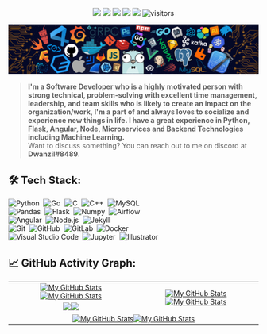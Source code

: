 <p align="center">
    <a href="https://github.com/vaibhavvikas/vaibhavvikas"><img src="https://img.shields.io/badge/status-updating-brightgreen.svg"></a>
    <a href="https://github.com/python/cpython"><img src="https://img.shields.io/badge/Python-3.11-FF1493.svg"></a>
    <a href="https://github.com/vaibhavvikas/vaibhavvikas/graphs/contributors"><img src="https://img.shields.io/github/contributors/vaibhavvikas/vaibhavvikas?color=blue"></a>
    <a href="https://github.com/vaibhavvikas"><img src="https://img.shields.io/github/stars/vaibhavvikas"></a>
    <a href="https://github.com/vaibhavvikas/vaibhavvikas/network/members"><img src="https://img.shields.io/github/forks/vaibhavvikas/vaibhavvikas.svg?color=blue&logo=github"></a>
    <img src="https://visitor-badge.laobi.icu/badge?page_id=vaibhavvikas.vaibhavvikas" alt="visitors"/>
</p>

[![](./src/header_.png)](#)

> <b>I'm a Software Developer who is a highly motivated person with strong technical, problem-solving with excellent time management, leadership, and team skills who is likely to create an impact on the organization/work, I'm a part of and always loves to socialize and experience new things in life. I have a great experience in Python, Flask, Angular, Node, Microservices and Backend Technologies including Machine Learning.</b>\
> Want to discuss something? You can reach out to me on discord at <b>Dwanzil#8489</b>.

## 🛠️ Tech Stack:
![Python](https://img.shields.io/badge/-Python-555?style=flat&logo=python)&nbsp;
![Go](https://img.shields.io/badge/-Go-555?style=flat&logo=go)&nbsp;
![C](https://img.shields.io/badge/-C-555?style=flat&logo=C&logoColor=A8B9CC)&nbsp;
![C++](https://img.shields.io/badge/-C++-555?style=flat&logo=C%2B%2B&logoColor=fff)&nbsp;
![MySQL](https://img.shields.io/badge/-MySQL-555?style=flat&logo=mysql&logoColor=fff)&nbsp;\
![Pandas](https://img.shields.io/badge/-Pandas-555?style=flat&logo=pandas)&nbsp;
![Flask](https://img.shields.io/badge/-Flask-555?style=flat&logo=flask)&nbsp;
![Numpy](https://img.shields.io/badge/-Numpy-555?style=flat&logo=numpy)&nbsp;
![Airflow](https://img.shields.io/badge/-Apache_Airflow-555?style=flat&logo=Apache-Airflow)\
![Angular](https://img.shields.io/badge/-Angular-555?style=flat&logo=angular)&nbsp;
![Node.js](https://img.shields.io/badge/-Node.js-555?style=flat&logo=node.js)&nbsp;
![Jekyll](https://img.shields.io/badge/-Jekyll-555?style=flat&logo=jekyll)&nbsp;\
![Git](https://img.shields.io/badge/-Git-555?style=flat&logo=git)&nbsp;
![GitHub](https://img.shields.io/badge/-GitHub-555?style=flat&logo=github)&nbsp;
![GitLab](https://img.shields.io/badge/-GitLab-555?style=flat&logo=gitlab)&nbsp;
![Docker](https://img.shields.io/badge/-Docker-555?style=flat&logo=Docker)\
![Visual Studio Code](https://img.shields.io/badge/-Visual%20Studio%20Code-555?style=flat&logo=visual-studio-code&logoColor=007ACC)&nbsp;
![Jupyter](https://img.shields.io/badge/-Jupyter-555?style=flat&logo=jupyter)&nbsp;
![Illustrator](https://img.shields.io/badge/-Illustrator-555?style=flat&logo=adobe-illustrator)&nbsp;

## 📈 GitHub Activity Graph:

<table>
    <tr>
        <td align="center"><a href="https://github.com/supravatm#gh-light-mode-only"><img src="https://github-readme-stats.vercel.app/api?username=supravatm&show_icons=true&theme=default&include_all_commits=true#gh-light-mode-only" alt="My GitHub Stats"/></a><a href="https://github.com/supravatm#gh-dark-mode-only"><img src="https://github-readme-stats.vercel.app/api?username=supravatm&show_icons=true&theme=tokyonight&include_all_commits=true#gh-dark-mode-only" alt="My GitHub Stats"/></a></td>
        <td rowspan="2" align="center"><a href="https://github.com/supravatm#gh-light-mode-only"><img src="https://github-readme-stats.vercel.app/api/top-langs/?username=supravatm&theme=default&langs_count=8#gh-light-mode-only" alt="My GitHub Stats"/></a><a href="https://github.com/supravatm#gh-dark-mode-only"><img src="https://github-readme-stats.vercel.app/api/top-langs/?username=supravatm&theme=tokyonight&langs_count=8#gh-dark-mode-only" alt="My GitHub Stats"/></a></td>
    </tr>
    <tr>
        <td align="center"><a href="https://github.com/supravatm#gh-light-mode-only"><img src="https://github-readme-streak-stats.herokuapp.com/?user=supravatm&theme=default"/></a><a href="https://github.com/supravatm#gh-dark-mode-only"><img src="https://github-readme-streak-stats.herokuapp.com/?user=supravatm&theme=tokyonight"/></a></td>
    </tr>
    <tr>
        <td colspan="2" align="center"><a href="https://github.com/supravatm#gh-light-mode-only"><img src="https://raw.githubusercontent.com/supravatm/supravatm/output/github-contribution-grid-snake-default.svg#gh-light-mode-only" alt="My GitHub Stats"/></a><a href="https://github.com/supravatm#gh-dark-mode-only"><img src="https://raw.githubusercontent.com/supravatm/supravatm/output/github-contribution-grid-snake-dark.svg#gh-dark-mode-only" alt="My GitHub Stats"/></a></td>
    </tr>
</table>
